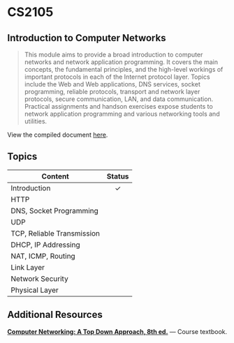 # CS2105 #

## Introduction to Computer Networks ##

> This module aims to provide a broad introduction to computer networks and network application programming. It covers the main concepts, the fundamental principles, and the high-level workings of important protocols in each of the Internet protocol layer. Topics include the Web and Web applications, DNS services, socket programming, reliable protocols, transport and network layer protocols, secure communication, LAN, and data communication. Practical assignments and handson exercises expose students to network application programming and various networking tools and utilities.

View the compiled document [here](https://github.com/jontmy/cs2105/blob/master/src/cs2105.pdf).

## Topics ##

| **Content**                                | **Status** |
|--------------------------------------------|:----------:|
| Introduction                               | ✓          |
| HTTP                                       |            |
| DNS, Socket Programming                    |            |
| UDP                                        |            |
| TCP, Reliable Transmission                 |            |
| DHCP, IP Addressing                        |            |
| NAT, ICMP, Routing                         |            |
| Link Layer                                 |            |
| Network Security                           |            |
| Physical Layer                             |            |

## Additional Resources ##

[**Computer Networking: A Top Down Approach, 8th ed.**](https://gaia.cs.umass.edu/kurose_ross/index.php) — Course textbook.
